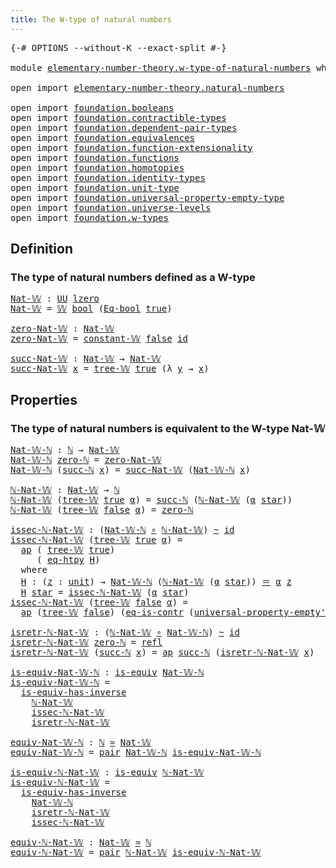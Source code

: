 ```yaml
---
title: The W-type of natural numbers
---
```


<pre class="Agda"><a id="55" class="Symbol">{-#</a> <a id="59" class="Keyword">OPTIONS</a> <a id="67" class="Pragma">--without-K</a> <a id="79" class="Pragma">--exact-split</a> <a id="93" class="Symbol">#-}</a>

<a id="98" class="Keyword">module</a> <a id="105" href="elementary-number-theory.w-type-of-natural-numbers.html" class="Module">elementary-number-theory.w-type-of-natural-numbers</a> <a id="156" class="Keyword">where</a>

<a id="163" class="Keyword">open</a> <a id="168" class="Keyword">import</a> <a id="175" href="elementary-number-theory.natural-numbers.html" class="Module">elementary-number-theory.natural-numbers</a>

<a id="217" class="Keyword">open</a> <a id="222" class="Keyword">import</a> <a id="229" href="foundation.booleans.html" class="Module">foundation.booleans</a>
<a id="249" class="Keyword">open</a> <a id="254" class="Keyword">import</a> <a id="261" href="foundation.contractible-types.html" class="Module">foundation.contractible-types</a>
<a id="291" class="Keyword">open</a> <a id="296" class="Keyword">import</a> <a id="303" href="foundation.dependent-pair-types.html" class="Module">foundation.dependent-pair-types</a>
<a id="335" class="Keyword">open</a> <a id="340" class="Keyword">import</a> <a id="347" href="foundation.equivalences.html" class="Module">foundation.equivalences</a>
<a id="371" class="Keyword">open</a> <a id="376" class="Keyword">import</a> <a id="383" href="foundation.function-extensionality.html" class="Module">foundation.function-extensionality</a>
<a id="418" class="Keyword">open</a> <a id="423" class="Keyword">import</a> <a id="430" href="foundation.functions.html" class="Module">foundation.functions</a>
<a id="451" class="Keyword">open</a> <a id="456" class="Keyword">import</a> <a id="463" href="foundation.homotopies.html" class="Module">foundation.homotopies</a>
<a id="485" class="Keyword">open</a> <a id="490" class="Keyword">import</a> <a id="497" href="foundation.identity-types.html" class="Module">foundation.identity-types</a>
<a id="523" class="Keyword">open</a> <a id="528" class="Keyword">import</a> <a id="535" href="foundation.unit-type.html" class="Module">foundation.unit-type</a>
<a id="556" class="Keyword">open</a> <a id="561" class="Keyword">import</a> <a id="568" href="foundation.universal-property-empty-type.html" class="Module">foundation.universal-property-empty-type</a>
<a id="609" class="Keyword">open</a> <a id="614" class="Keyword">import</a> <a id="621" href="foundation.universe-levels.html" class="Module">foundation.universe-levels</a>
<a id="648" class="Keyword">open</a> <a id="653" class="Keyword">import</a> <a id="660" href="foundation.w-types.html" class="Module">foundation.w-types</a>
</pre>
## Definition

### The type of natural numbers defined as a W-type

<pre class="Agda"><a id="Nat-𝕎"></a><a id="760" href="elementary-number-theory.w-type-of-natural-numbers.html#760" class="Function">Nat-𝕎</a> <a id="766" class="Symbol">:</a> <a id="768" href="foundation-core.universe-levels.html#235" class="Primitive">UU</a> <a id="771" href="Agda.Primitive.html#764" class="Primitive">lzero</a>
<a id="777" href="elementary-number-theory.w-type-of-natural-numbers.html#760" class="Function">Nat-𝕎</a> <a id="783" class="Symbol">=</a> <a id="785" href="foundation.w-types.html#2280" class="Datatype">𝕎</a> <a id="787" href="foundation.booleans.html#1391" class="Datatype">bool</a> <a id="792" class="Symbol">(</a><a id="793" href="foundation.booleans.html#1916" class="Function">Eq-bool</a> <a id="801" href="foundation.booleans.html#1415" class="InductiveConstructor">true</a><a id="805" class="Symbol">)</a>

<a id="zero-Nat-𝕎"></a><a id="808" href="elementary-number-theory.w-type-of-natural-numbers.html#808" class="Function">zero-Nat-𝕎</a> <a id="819" class="Symbol">:</a> <a id="821" href="elementary-number-theory.w-type-of-natural-numbers.html#760" class="Function">Nat-𝕎</a>
<a id="827" href="elementary-number-theory.w-type-of-natural-numbers.html#808" class="Function">zero-Nat-𝕎</a> <a id="838" class="Symbol">=</a> <a id="840" href="foundation.w-types.html#2888" class="Function">constant-𝕎</a> <a id="851" href="foundation.booleans.html#1420" class="InductiveConstructor">false</a> <a id="857" href="foundation-core.functions.html#322" class="Function">id</a>

<a id="succ-Nat-𝕎"></a><a id="861" href="elementary-number-theory.w-type-of-natural-numbers.html#861" class="Function">succ-Nat-𝕎</a> <a id="872" class="Symbol">:</a> <a id="874" href="elementary-number-theory.w-type-of-natural-numbers.html#760" class="Function">Nat-𝕎</a> <a id="880" class="Symbol">→</a> <a id="882" href="elementary-number-theory.w-type-of-natural-numbers.html#760" class="Function">Nat-𝕎</a>
<a id="888" href="elementary-number-theory.w-type-of-natural-numbers.html#861" class="Function">succ-Nat-𝕎</a> <a id="899" href="elementary-number-theory.w-type-of-natural-numbers.html#899" class="Bound">x</a> <a id="901" class="Symbol">=</a> <a id="903" href="foundation.w-types.html#2349" class="InductiveConstructor">tree-𝕎</a> <a id="910" href="foundation.booleans.html#1415" class="InductiveConstructor">true</a> <a id="915" class="Symbol">(λ</a> <a id="918" href="elementary-number-theory.w-type-of-natural-numbers.html#918" class="Bound">y</a> <a id="920" class="Symbol">→</a> <a id="922" href="elementary-number-theory.w-type-of-natural-numbers.html#899" class="Bound">x</a><a id="923" class="Symbol">)</a>
</pre>
## Properties

### The type of natural numbers is equivalent to the W-type Nat-𝕎

<pre class="Agda"><a id="Nat-𝕎-ℕ"></a><a id="1020" href="elementary-number-theory.w-type-of-natural-numbers.html#1020" class="Function">Nat-𝕎-ℕ</a> <a id="1028" class="Symbol">:</a> <a id="1030" href="elementary-number-theory.natural-numbers.html#1530" class="Datatype">ℕ</a> <a id="1032" class="Symbol">→</a> <a id="1034" href="elementary-number-theory.w-type-of-natural-numbers.html#760" class="Function">Nat-𝕎</a>
<a id="1040" href="elementary-number-theory.w-type-of-natural-numbers.html#1020" class="Function">Nat-𝕎-ℕ</a> <a id="1048" href="elementary-number-theory.natural-numbers.html#1551" class="InductiveConstructor">zero-ℕ</a> <a id="1055" class="Symbol">=</a> <a id="1057" href="elementary-number-theory.w-type-of-natural-numbers.html#808" class="Function">zero-Nat-𝕎</a>
<a id="1068" href="elementary-number-theory.w-type-of-natural-numbers.html#1020" class="Function">Nat-𝕎-ℕ</a> <a id="1076" class="Symbol">(</a><a id="1077" href="elementary-number-theory.natural-numbers.html#1564" class="InductiveConstructor">succ-ℕ</a> <a id="1084" href="elementary-number-theory.w-type-of-natural-numbers.html#1084" class="Bound">x</a><a id="1085" class="Symbol">)</a> <a id="1087" class="Symbol">=</a> <a id="1089" href="elementary-number-theory.w-type-of-natural-numbers.html#861" class="Function">succ-Nat-𝕎</a> <a id="1100" class="Symbol">(</a><a id="1101" href="elementary-number-theory.w-type-of-natural-numbers.html#1020" class="Function">Nat-𝕎-ℕ</a> <a id="1109" href="elementary-number-theory.w-type-of-natural-numbers.html#1084" class="Bound">x</a><a id="1110" class="Symbol">)</a>

<a id="ℕ-Nat-𝕎"></a><a id="1113" href="elementary-number-theory.w-type-of-natural-numbers.html#1113" class="Function">ℕ-Nat-𝕎</a> <a id="1121" class="Symbol">:</a> <a id="1123" href="elementary-number-theory.w-type-of-natural-numbers.html#760" class="Function">Nat-𝕎</a> <a id="1129" class="Symbol">→</a> <a id="1131" href="elementary-number-theory.natural-numbers.html#1530" class="Datatype">ℕ</a>
<a id="1133" href="elementary-number-theory.w-type-of-natural-numbers.html#1113" class="Function">ℕ-Nat-𝕎</a> <a id="1141" class="Symbol">(</a><a id="1142" href="foundation.w-types.html#2349" class="InductiveConstructor">tree-𝕎</a> <a id="1149" href="foundation.booleans.html#1415" class="InductiveConstructor">true</a> <a id="1154" href="elementary-number-theory.w-type-of-natural-numbers.html#1154" class="Bound">α</a><a id="1155" class="Symbol">)</a> <a id="1157" class="Symbol">=</a> <a id="1159" href="elementary-number-theory.natural-numbers.html#1564" class="InductiveConstructor">succ-ℕ</a> <a id="1166" class="Symbol">(</a><a id="1167" href="elementary-number-theory.w-type-of-natural-numbers.html#1113" class="Function">ℕ-Nat-𝕎</a> <a id="1175" class="Symbol">(</a><a id="1176" href="elementary-number-theory.w-type-of-natural-numbers.html#1154" class="Bound">α</a> <a id="1178" href="foundation.unit-type.html#1108" class="InductiveConstructor">star</a><a id="1182" class="Symbol">))</a>
<a id="1185" href="elementary-number-theory.w-type-of-natural-numbers.html#1113" class="Function">ℕ-Nat-𝕎</a> <a id="1193" class="Symbol">(</a><a id="1194" href="foundation.w-types.html#2349" class="InductiveConstructor">tree-𝕎</a> <a id="1201" href="foundation.booleans.html#1420" class="InductiveConstructor">false</a> <a id="1207" href="elementary-number-theory.w-type-of-natural-numbers.html#1207" class="Bound">α</a><a id="1208" class="Symbol">)</a> <a id="1210" class="Symbol">=</a> <a id="1212" href="elementary-number-theory.natural-numbers.html#1551" class="InductiveConstructor">zero-ℕ</a>

<a id="issec-ℕ-Nat-𝕎"></a><a id="1220" href="elementary-number-theory.w-type-of-natural-numbers.html#1220" class="Function">issec-ℕ-Nat-𝕎</a> <a id="1234" class="Symbol">:</a> <a id="1236" class="Symbol">(</a><a id="1237" href="elementary-number-theory.w-type-of-natural-numbers.html#1020" class="Function">Nat-𝕎-ℕ</a> <a id="1245" href="foundation-core.functions.html#420" class="Function Operator">∘</a> <a id="1247" href="elementary-number-theory.w-type-of-natural-numbers.html#1113" class="Function">ℕ-Nat-𝕎</a><a id="1254" class="Symbol">)</a> <a id="1256" href="foundation-core.homotopies.html#627" class="Function Operator">~</a> <a id="1258" href="foundation-core.functions.html#322" class="Function">id</a>
<a id="1261" href="elementary-number-theory.w-type-of-natural-numbers.html#1220" class="Function">issec-ℕ-Nat-𝕎</a> <a id="1275" class="Symbol">(</a><a id="1276" href="foundation.w-types.html#2349" class="InductiveConstructor">tree-𝕎</a> <a id="1283" href="foundation.booleans.html#1415" class="InductiveConstructor">true</a> <a id="1288" href="elementary-number-theory.w-type-of-natural-numbers.html#1288" class="Bound">α</a><a id="1289" class="Symbol">)</a> <a id="1291" class="Symbol">=</a>
  <a id="1295" href="foundation-core.identity-types.html#4003" class="Function">ap</a> <a id="1298" class="Symbol">(</a> <a id="1300" href="foundation.w-types.html#2349" class="InductiveConstructor">tree-𝕎</a> <a id="1307" href="foundation.booleans.html#1415" class="InductiveConstructor">true</a><a id="1311" class="Symbol">)</a>
     <a id="1318" class="Symbol">(</a> <a id="1320" href="foundation-core.function-extensionality.html#1463" class="Function">eq-htpy</a> <a id="1328" href="elementary-number-theory.w-type-of-natural-numbers.html#1341" class="Function">H</a><a id="1329" class="Symbol">)</a>
  <a id="1333" class="Keyword">where</a>
  <a id="1341" href="elementary-number-theory.w-type-of-natural-numbers.html#1341" class="Function">H</a> <a id="1343" class="Symbol">:</a> <a id="1345" class="Symbol">(</a><a id="1346" href="elementary-number-theory.w-type-of-natural-numbers.html#1346" class="Bound">z</a> <a id="1348" class="Symbol">:</a> <a id="1350" href="foundation.unit-type.html#1084" class="Datatype">unit</a><a id="1354" class="Symbol">)</a> <a id="1356" class="Symbol">→</a> <a id="1358" href="elementary-number-theory.w-type-of-natural-numbers.html#1020" class="Function">Nat-𝕎-ℕ</a> <a id="1366" class="Symbol">(</a><a id="1367" href="elementary-number-theory.w-type-of-natural-numbers.html#1113" class="Function">ℕ-Nat-𝕎</a> <a id="1375" class="Symbol">(</a><a id="1376" href="elementary-number-theory.w-type-of-natural-numbers.html#1288" class="Bound">α</a> <a id="1378" href="foundation.unit-type.html#1108" class="InductiveConstructor">star</a><a id="1382" class="Symbol">))</a> <a id="1385" href="foundation-core.identity-types.html#1865" class="Function Operator">＝</a> <a id="1387" href="elementary-number-theory.w-type-of-natural-numbers.html#1288" class="Bound">α</a> <a id="1389" href="elementary-number-theory.w-type-of-natural-numbers.html#1346" class="Bound">z</a>
  <a id="1393" href="elementary-number-theory.w-type-of-natural-numbers.html#1341" class="Function">H</a> <a id="1395" href="foundation.unit-type.html#1108" class="InductiveConstructor">star</a> <a id="1400" class="Symbol">=</a> <a id="1402" href="elementary-number-theory.w-type-of-natural-numbers.html#1220" class="Function">issec-ℕ-Nat-𝕎</a> <a id="1416" class="Symbol">(</a><a id="1417" href="elementary-number-theory.w-type-of-natural-numbers.html#1288" class="Bound">α</a> <a id="1419" href="foundation.unit-type.html#1108" class="InductiveConstructor">star</a><a id="1423" class="Symbol">)</a>
<a id="1425" href="elementary-number-theory.w-type-of-natural-numbers.html#1220" class="Function">issec-ℕ-Nat-𝕎</a> <a id="1439" class="Symbol">(</a><a id="1440" href="foundation.w-types.html#2349" class="InductiveConstructor">tree-𝕎</a> <a id="1447" href="foundation.booleans.html#1420" class="InductiveConstructor">false</a> <a id="1453" href="elementary-number-theory.w-type-of-natural-numbers.html#1453" class="Bound">α</a><a id="1454" class="Symbol">)</a> <a id="1456" class="Symbol">=</a>
  <a id="1460" href="foundation-core.identity-types.html#4003" class="Function">ap</a> <a id="1463" class="Symbol">(</a><a id="1464" href="foundation.w-types.html#2349" class="InductiveConstructor">tree-𝕎</a> <a id="1471" href="foundation.booleans.html#1420" class="InductiveConstructor">false</a><a id="1476" class="Symbol">)</a> <a id="1478" class="Symbol">(</a><a id="1479" href="foundation-core.contractible-types.html#1311" class="Function">eq-is-contr</a> <a id="1491" class="Symbol">(</a><a id="1492" href="foundation.universal-property-empty-type.html#2524" class="Function">universal-property-empty&#39;</a> <a id="1518" href="elementary-number-theory.w-type-of-natural-numbers.html#760" class="Function">Nat-𝕎</a><a id="1523" class="Symbol">))</a>

<a id="isretr-ℕ-Nat-𝕎"></a><a id="1527" href="elementary-number-theory.w-type-of-natural-numbers.html#1527" class="Function">isretr-ℕ-Nat-𝕎</a> <a id="1542" class="Symbol">:</a> <a id="1544" class="Symbol">(</a><a id="1545" href="elementary-number-theory.w-type-of-natural-numbers.html#1113" class="Function">ℕ-Nat-𝕎</a> <a id="1553" href="foundation-core.functions.html#420" class="Function Operator">∘</a> <a id="1555" href="elementary-number-theory.w-type-of-natural-numbers.html#1020" class="Function">Nat-𝕎-ℕ</a><a id="1562" class="Symbol">)</a> <a id="1564" href="foundation-core.homotopies.html#627" class="Function Operator">~</a> <a id="1566" href="foundation-core.functions.html#322" class="Function">id</a>
<a id="1569" href="elementary-number-theory.w-type-of-natural-numbers.html#1527" class="Function">isretr-ℕ-Nat-𝕎</a> <a id="1584" href="elementary-number-theory.natural-numbers.html#1551" class="InductiveConstructor">zero-ℕ</a> <a id="1591" class="Symbol">=</a> <a id="1593" href="foundation-core.identity-types.html#1820" class="InductiveConstructor">refl</a>
<a id="1598" href="elementary-number-theory.w-type-of-natural-numbers.html#1527" class="Function">isretr-ℕ-Nat-𝕎</a> <a id="1613" class="Symbol">(</a><a id="1614" href="elementary-number-theory.natural-numbers.html#1564" class="InductiveConstructor">succ-ℕ</a> <a id="1621" href="elementary-number-theory.w-type-of-natural-numbers.html#1621" class="Bound">x</a><a id="1622" class="Symbol">)</a> <a id="1624" class="Symbol">=</a> <a id="1626" href="foundation-core.identity-types.html#4003" class="Function">ap</a> <a id="1629" href="elementary-number-theory.natural-numbers.html#1564" class="InductiveConstructor">succ-ℕ</a> <a id="1636" class="Symbol">(</a><a id="1637" href="elementary-number-theory.w-type-of-natural-numbers.html#1527" class="Function">isretr-ℕ-Nat-𝕎</a> <a id="1652" href="elementary-number-theory.w-type-of-natural-numbers.html#1621" class="Bound">x</a><a id="1653" class="Symbol">)</a>

<a id="is-equiv-Nat-𝕎-ℕ"></a><a id="1656" href="elementary-number-theory.w-type-of-natural-numbers.html#1656" class="Function">is-equiv-Nat-𝕎-ℕ</a> <a id="1673" class="Symbol">:</a> <a id="1675" href="foundation-core.equivalences.html#1556" class="Function">is-equiv</a> <a id="1684" href="elementary-number-theory.w-type-of-natural-numbers.html#1020" class="Function">Nat-𝕎-ℕ</a>
<a id="1692" href="elementary-number-theory.w-type-of-natural-numbers.html#1656" class="Function">is-equiv-Nat-𝕎-ℕ</a> <a id="1709" class="Symbol">=</a>
  <a id="1713" href="foundation-core.equivalences.html#3013" class="Function">is-equiv-has-inverse</a>
    <a id="1738" href="elementary-number-theory.w-type-of-natural-numbers.html#1113" class="Function">ℕ-Nat-𝕎</a>
    <a id="1750" href="elementary-number-theory.w-type-of-natural-numbers.html#1220" class="Function">issec-ℕ-Nat-𝕎</a>
    <a id="1768" href="elementary-number-theory.w-type-of-natural-numbers.html#1527" class="Function">isretr-ℕ-Nat-𝕎</a>

<a id="equiv-Nat-𝕎-ℕ"></a><a id="1784" href="elementary-number-theory.w-type-of-natural-numbers.html#1784" class="Function">equiv-Nat-𝕎-ℕ</a> <a id="1798" class="Symbol">:</a> <a id="1800" href="elementary-number-theory.natural-numbers.html#1530" class="Datatype">ℕ</a> <a id="1802" href="foundation-core.equivalences.html#1621" class="Function Operator">≃</a> <a id="1804" href="elementary-number-theory.w-type-of-natural-numbers.html#760" class="Function">Nat-𝕎</a>
<a id="1810" href="elementary-number-theory.w-type-of-natural-numbers.html#1784" class="Function">equiv-Nat-𝕎-ℕ</a> <a id="1824" class="Symbol">=</a> <a id="1826" href="foundation-core.dependent-pair-types.html#588" class="InductiveConstructor">pair</a> <a id="1831" href="elementary-number-theory.w-type-of-natural-numbers.html#1020" class="Function">Nat-𝕎-ℕ</a> <a id="1839" href="elementary-number-theory.w-type-of-natural-numbers.html#1656" class="Function">is-equiv-Nat-𝕎-ℕ</a>

<a id="is-equiv-ℕ-Nat-𝕎"></a><a id="1857" href="elementary-number-theory.w-type-of-natural-numbers.html#1857" class="Function">is-equiv-ℕ-Nat-𝕎</a> <a id="1874" class="Symbol">:</a> <a id="1876" href="foundation-core.equivalences.html#1556" class="Function">is-equiv</a> <a id="1885" href="elementary-number-theory.w-type-of-natural-numbers.html#1113" class="Function">ℕ-Nat-𝕎</a>
<a id="1893" href="elementary-number-theory.w-type-of-natural-numbers.html#1857" class="Function">is-equiv-ℕ-Nat-𝕎</a> <a id="1910" class="Symbol">=</a>
  <a id="1914" href="foundation-core.equivalences.html#3013" class="Function">is-equiv-has-inverse</a>
    <a id="1939" href="elementary-number-theory.w-type-of-natural-numbers.html#1020" class="Function">Nat-𝕎-ℕ</a>
    <a id="1951" href="elementary-number-theory.w-type-of-natural-numbers.html#1527" class="Function">isretr-ℕ-Nat-𝕎</a>
    <a id="1970" href="elementary-number-theory.w-type-of-natural-numbers.html#1220" class="Function">issec-ℕ-Nat-𝕎</a>

<a id="equiv-ℕ-Nat-𝕎"></a><a id="1985" href="elementary-number-theory.w-type-of-natural-numbers.html#1985" class="Function">equiv-ℕ-Nat-𝕎</a> <a id="1999" class="Symbol">:</a> <a id="2001" href="elementary-number-theory.w-type-of-natural-numbers.html#760" class="Function">Nat-𝕎</a> <a id="2007" href="foundation-core.equivalences.html#1621" class="Function Operator">≃</a> <a id="2009" href="elementary-number-theory.natural-numbers.html#1530" class="Datatype">ℕ</a>
<a id="2011" href="elementary-number-theory.w-type-of-natural-numbers.html#1985" class="Function">equiv-ℕ-Nat-𝕎</a> <a id="2025" class="Symbol">=</a> <a id="2027" href="foundation-core.dependent-pair-types.html#588" class="InductiveConstructor">pair</a> <a id="2032" href="elementary-number-theory.w-type-of-natural-numbers.html#1113" class="Function">ℕ-Nat-𝕎</a> <a id="2040" href="elementary-number-theory.w-type-of-natural-numbers.html#1857" class="Function">is-equiv-ℕ-Nat-𝕎</a>
</pre>

